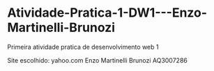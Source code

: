 # Atividade-Pratica-1-DW1---Enzo-Martinelli-Brunozi
Primeira atividade pratica de desenvolvimento web 1

Site escolhido: yahoo.com
Enzo Martinelli Brunozi
AQ3007286
